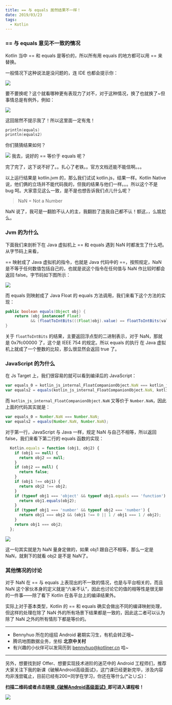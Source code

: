 ```yaml
---
title: == 与 equals 居然结果不一样！
date: 2019/03/23
tags:
  - Kotlin
---
```


### == 与 equals 意见不一致的情况

Kotlin 当中 == 和 equals 是等价的，所以所有用 equals 的地方都可以用 == 来替换。

一般情况下这种说法是没问题的，连 IDE 也都会提示你：

![](https://kotlinblog-1251218094.costj.myqcloud.com/1827dcb6-e1e0-4271-ba1c-622fad1448bb/post/media/15532962022762.jpg)

要不要换呢？这个就看哪种更有表现力了对不，对于这种情况，换了也就换了~但事情总是有例外，例如：

![](https://kotlinblog-1251218094.costj.myqcloud.com/1827dcb6-e1e0-4271-ba1c-622fad1448bb/post/media/15532964071854.jpg)

这回居然不提示我了！所以这里面一定有鬼！

```kotlin
println(equals)
println(equals2)
```

你们猜猜结果如何？

![](https://kotlinblog-1251218094.costj.myqcloud.com/1827dcb6-e1e0-4271-ba1c-622fad1448bb/post/media/15532964821915.jpg)
我去，说好的 == 等价于 equals 呢？

完了完了，这下说不好了。。扎心了老铁。。官方文档还能不能信啊。。。

<!--more-->

以上运行结果是 kotlin.jvm 的，那么我们试试 kotlin.js，结果一样。Kotlin Native 说，他们俩的立场并不能代码我的，但我的结果与他们一样。。。所以这个不是 bug 呵。大家意见这么一致，是不是也想告诉我们点儿什么呢？

>NaN = Not a Number

NaN 说了，我可是一翻脸不认人的主，我翻脸了连我自己都不认！额这，，么尴尬么。

### Jvm 的为什么

下面我们来剖析下在 Java 虚拟机上 == 和 equals 遇到 NaN 时都发生了什么吧。从字节码上来看，

== 映射成了 Java 虚拟机的指令，也就是 Java 代码中的 ==，按照规定，NaN 是不等于任何数值包括自己的，也就是说这个指令在任何值与 NaN 作比较时都会返回 false。字节码如下图所示：

![](https://kotlinblog-1251218094.costj.myqcloud.com/1827dcb6-e1e0-4271-ba1c-622fad1448bb/post/media/15532971508271.jpg)

而 equals 则映射成了 Java Float 的 equals 方法调用，我们来看下这个方法的实现：
    
```java
public boolean equals(Object obj) {
    return (obj instanceof Float)
           && (floatToIntBits(((Float)obj).value) == floatToIntBits(value));
}
```
    
关于 `floatToIntBits` 的结果，主要返回浮点型的二进制表示，对于 NaN，那就是 0x7fc00000 了，这个是 IEEE 754 的规定。所以 equals 的执行 在 Java 虚拟机上就成了一个整数的比较，那么很显然会返回 true 了。

### JavaScript 的为什么

在 Js Target 上，我们很容易的就可以看到编译后的 JavaScript：

```javascript
var equals_0 = kotlin_js_internal_FloatCompanionObject.NaN === kotlin_js_internal_FloatCompanionObject.NaN;
var equals2 = equals(kotlin_js_internal_FloatCompanionObject.NaN, kotlin_js_internal_FloatCompanionObject.NaN);
```

而 `kotlin_js_internal_FloatCompanionObject.NaN` 又等价于 `Number.NaN`，因此上面的代码其实就是：

```js
var equals_0 = Number.NaN === Number.NaN;
var equals2 = equals(Number.NaN, Number.NaN);
```

对于第一行，JavaScript 与 Java 一样，规定 NaN 与自己不相等，所以返回 false，我们来看下第二行的 equals 函数的实现：

```js
  Kotlin.equals = function (obj1, obj2) {
    if (obj1 == null) {
      return obj2 == null;
    }
    if (obj2 == null) {
      return false;
    }
    if (obj1 !== obj1) {
      return obj2 !== obj2;
    }
    if (typeof obj1 === 'object' && typeof obj1.equals === 'function') {
      return obj1.equals(obj2);
    }
    if (typeof obj1 === 'number' && typeof obj2 === 'number') {
      return obj1 === obj2 && (obj1 !== 0 || 1 / obj1 === 1 / obj2);
    }
    return obj1 === obj2;
  };
```

![](https://kotlinblog-1251218094.costj.myqcloud.com/1827dcb6-e1e0-4271-ba1c-622fad1448bb/post/media/15532983608746.jpg)

这一句其实就是为 NaN 量身定做的，如果 obj1 跟自己不相等，那么一定是 NaN，就剩下的就看 obj2 是不是 NaN了。

### 其他情况的讨论

对于 NaN 在 == 与 equals 上表现出的不一致的情况，也是与平台相关的，而且 NaN 这个家伙本身的定义就是“六亲不认”，因此也讨论它的值的相等性是很无聊的一件事——除了看下 Kotlin 在各平台上的编译结果外。

实际上对于基本类型，Kotlin 的 == 和  equals 确实会做出不同的编译映射处理，但这样的处理在除了 NaN 外的所有场景下结果都是一致的，因此这二者可以认为除了 NaN 之外的所有情形下都是等价的。


---

* Bennyhuo 所在的组招 Android 暑期实习生，有机会转正哦~
* 腾讯地图数据业务，坐标 **北京中关村**
* 有兴趣的小伙伴可以发简历到 bennyhuo@kotliner.cn 哈~

--- 

另外，想要找到好 Offer、想要实现技术进阶的迷茫中的 Android 工程师们，推荐大家关注下我的新课《破解Android高级面试》，这门课已经更新完毕，涉及内容均非浅尝辄止，目前已经有200+同学在学习，你还在等什么(*≧∪≦)：

**扫描二维码或者点击链接[《破解Android高级面试》](https://s.imooc.com/SBS30PR)即可进入课程啦！**

![](https://kotlinblog-1251218094.costj.myqcloud.com/9ab6e571-684b-4108-9600-a9e3981e7aca/media/15520936284634.jpg)





